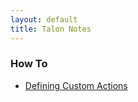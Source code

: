 ```yaml
---
layout: default
title: Talon Notes
---
```


### How To

- [Defining Custom Actions](defining-custom-actions.html)